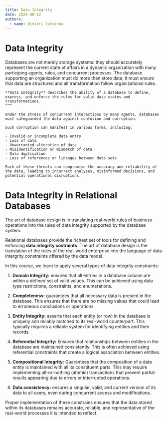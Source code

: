```yaml
---
title: Data Integrity
date: 2024-08-12
authors:
  - name: Dimitri Yatsenko
---
```


# Data Integrity
Databases are not merely storage systems: they should accurately represent the current state of affairs in a dynamic organization with many participing agents, rules, and concurrent processes.
The database supporting an organization must do more than store data; it must ensure that data are structured and all transformation follow organizational rules.

```{card} Challenges to data integrity
**Data Integrity** describes the ability of a database to define, express, and enforce the rules for valid data states and transformations.
^^^

Under the stress of concurrent interactions by many agents, databases must safeguarded the data against confusion and corruption. 

Such corruption can manifest in various forms, including:

- Invalid or incomplete data entry
- Loss of data
- Unwarranted alteration of data
- Misidentification or mismatch of data
- Data duplication
- Loss of references or linkages between data sets

Each of these threats can compromise the accuracy and reliability of the data, leading to incorrect analyses, misinformed decisions, and potential operational disruptions.
```

# Data Integrity in Relational Databases
The art of database design is in translating real-world rules of business operations into the rules of data integrity supported by the database system. 

Relational databases provide the richest set of tools for defining and enforcing **data integrity costraints**.
The art of database design is the translation of the rules of the real-world enterprise into the language of data intergrity constraints offered by the data model.

In this course, we learn to apply several types of data integrity constraints:

1. **Domain Integrity:** ensures that all entries in a database column are within a defined set of valid values.
This can be achieved using data type restrictions, constraints, and enumerations.

2. **Completeness:** guarantees that all necessary data is present in the database.
This ensures that there are no missing values that could lead to erroneous conclusions or operations.

3. **Entity Integrity:** asserts that each entity (or row) in the database is uniquely adn reliably  matched to its real-world counterpart.
This typically requires a reliable system for identifying entities and their records.

4. **Referential Integrity:** Ensures that relationships between entities  in the database are maintained consistently.
This is often achieved using referential constraints that create a logical association  between entities.

5. **Compositional Integrity:** Guarantees that the composition of a data entity is maintained with all its constituent parts.
This may require implementing all-or-nothing (atomic) transactions that prevent partial results appearing due to errors or interrupted operations.

6. **Data consistency:** ensures a singular, valid, and current version of its data to all users, even during concurrent access and modifications.

Proper implementation of these constrains ensures that the data stored within its databases remains accurate, reliable, and representative of the real-world processes it is intended to reflect.

